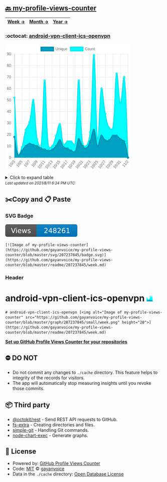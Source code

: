 ## [🔙 my-profile-views-counter](https://github.com/gayanvoice/my-profile-views-counter)
| [**Week →**](https://github.com/gayanvoice/my-profile-views-counter/blob/master/readme/207237845/week.md) | [**Month →**](https://github.com/gayanvoice/my-profile-views-counter/blob/master/readme/207237845/month.md) | [**Year →**](https://github.com/gayanvoice/my-profile-views-counter/blob/master/readme/207237845/year.md) |
| ---- | ---- | ----- |
### :octocat: [android-vpn-client-ics-openvpn](https://github.com/gayanvoice/android-vpn-client-ics-openvpn)
![Image of my-profile-views-counter](https://github.com/gayanvoice/my-profile-views-counter/blob/master/graph/207237845/large/month.png)

<details>
	<summary>Click to expand table</summary>
	<h2>:calendar: Month Page Views Table</h2>
<table>
	<tr>
		<th>
			Last Updated
		</th>
		<th>
			Unique
		</th>
		<th>
			Count
		</th>
	</tr>
	<tr>
		<td>
			<code>2021/8/11</code>
		</td>
		<td>
			<code>49</code>
		</td>
		<td>
			<code>125</code>
		</td>
	</tr>
	<tr>
		<td>
			<code>2021/8/10</code>
		</td>
		<td>
			<code>68</code>
		</td>
		<td>
			<code>201</code>
		</td>
	</tr>
	<tr>
		<td>
			<code>2021/8/9</code>
		</td>
		<td>
			<code>61</code>
		</td>
		<td>
			<code>166</code>
		</td>
	</tr>
	<tr>
		<td>
			<code>2021/8/8</code>
		</td>
		<td>
			<code>58</code>
		</td>
		<td>
			<code>286</code>
		</td>
	</tr>
	<tr>
		<td>
			<code>2021/8/7</code>
		</td>
		<td>
			<code>68</code>
		</td>
		<td>
			<code>224</code>
		</td>
	</tr>
	<tr>
		<td>
			<code>2021/8/6</code>
		</td>
		<td>
			<code>75</code>
		</td>
		<td>
			<code>225</code>
		</td>
	</tr>
	<tr>
		<td>
			<code>2021/8/5</code>
		</td>
		<td>
			<code>89</code>
		</td>
		<td>
			<code>361</code>
		</td>
	</tr>
	<tr>
		<td>
			<code>2021/8/4</code>
		</td>
		<td>
			<code>68</code>
		</td>
		<td>
			<code>299</code>
		</td>
	</tr>
	<tr>
		<td>
			<code>2021/8/3</code>
		</td>
		<td>
			<code>77</code>
		</td>
		<td>
			<code>276</code>
		</td>
	</tr>
	<tr>
		<td>
			<code>2021/8/2</code>
		</td>
		<td>
			<code>62</code>
		</td>
		<td>
			<code>206</code>
		</td>
	</tr>
	<tr>
		<td>
			<code>2021/8/1</code>
		</td>
		<td>
			<code>36</code>
		</td>
		<td>
			<code>107</code>
		</td>
	</tr>
	<tr>
		<td>
			<code>2021/7/31</code>
		</td>
		<td>
			<code>51</code>
		</td>
		<td>
			<code>97</code>
		</td>
	</tr>
	<tr>
		<td>
			<code>2021/7/30</code>
		</td>
		<td>
			<code>53</code>
		</td>
		<td>
			<code>163</code>
		</td>
	</tr>
	<tr>
		<td>
			<code>2021/7/29</code>
		</td>
		<td>
			<code>47</code>
		</td>
		<td>
			<code>193</code>
		</td>
	</tr>
	<tr>
		<td>
			<code>2021/7/28</code>
		</td>
		<td>
			<code>4</code>
		</td>
		<td>
			<code>21</code>
		</td>
	</tr>
	<tr>
		<td>
			<code>2021/7/27</code>
		</td>
		<td>
			<code>6</code>
		</td>
		<td>
			<code>21</code>
		</td>
	</tr>
	<tr>
		<td>
			<code>2021/7/26</code>
		</td>
		<td>
			<code>7</code>
		</td>
		<td>
			<code>14</code>
		</td>
	</tr>
	<tr>
		<td>
			<code>2021/7/25</code>
		</td>
		<td>
			<code>6</code>
		</td>
		<td>
			<code>20</code>
		</td>
	</tr>
	<tr>
		<td>
			<code>2021/7/24</code>
		</td>
		<td>
			<code>5</code>
		</td>
		<td>
			<code>10</code>
		</td>
	</tr>
	<tr>
		<td>
			<code>2021/7/23</code>
		</td>
		<td>
			<code>12</code>
		</td>
		<td>
			<code>54</code>
		</td>
	</tr>
	<tr>
		<td>
			<code>2021/7/22</code>
		</td>
		<td>
			<code>3</code>
		</td>
		<td>
			<code>16</code>
		</td>
	</tr>
	<tr>
		<td>
			<code>2021/7/21</code>
		</td>
		<td>
			<code>6</code>
		</td>
		<td>
			<code>35</code>
		</td>
	</tr>
	<tr>
		<td>
			<code>2021/7/20</code>
		</td>
		<td>
			<code>6</code>
		</td>
		<td>
			<code>22</code>
		</td>
	</tr>
	<tr>
		<td>
			<code>2021/7/19</code>
		</td>
		<td>
			<code>3</code>
		</td>
		<td>
			<code>17</code>
		</td>
	</tr>
	<tr>
		<td>
			<code>2021/7/18</code>
		</td>
		<td>
			<code>5</code>
		</td>
		<td>
			<code>14</code>
		</td>
	</tr>
	<tr>
		<td>
			<code>2021/7/17</code>
		</td>
		<td>
			<code>19</code>
		</td>
		<td>
			<code>59</code>
		</td>
	</tr>
	<tr>
		<td>
			<code>2021/7/16</code>
		</td>
		<td>
			<code>5</code>
		</td>
		<td>
			<code>9</code>
		</td>
	</tr>
	<tr>
		<td>
			<code>2021/7/15</code>
		</td>
		<td>
			<code>8</code>
		</td>
		<td>
			<code>12</code>
		</td>
	</tr>
	<tr>
		<td>
			<code>2021/7/14</code>
		</td>
		<td>
			<code>5</code>
		</td>
		<td>
			<code>15</code>
		</td>
	</tr>
	<tr>
		<td>
			<code>2021/7/13</code>
		</td>
		<td>
			<code>7</code>
		</td>
		<td>
			<code>19</code>
		</td>
	</tr>
	<tr>
		<td>
			<code>2021/7/12</code>
		</td>
		<td>
			<code>6</code>
		</td>
		<td>
			<code>92</code>
		</td>
	</tr>
</table>

</details>
<small><i>Last updated on 2021/8/11 6:24 PM UTC</i></small>

## ✂️Copy and 📋 Paste
### SVG Badge
[![Image of my-profile-views-counter](https://github.com/gayanvoice/my-profile-views-counter/blob/master/svg/207237845/badge.svg)](https://github.com/gayanvoice/my-profile-views-counter/blob/master/readme/207237845/week.md)
```readme
[![Image of my-profile-views-counter](https://github.com/gayanvoice/my-profile-views-counter/blob/master/svg/207237845/badge.svg)](https://github.com/gayanvoice/my-profile-views-counter/blob/master/readme/207237845/week.md)
```
### Header
# android-vpn-client-ics-openvpn [<img alt="Image of my-profile-views-counter" src="https://github.com/gayanvoice/my-profile-views-counter/blob/master/graph/207237845/small/week.png" height="20">](https://github.com/gayanvoice/my-profile-views-counter/blob/master/readme/207237845/week.md)
```readme
# android-vpn-client-ics-openvpn [<img alt="Image of my-profile-views-counter" src="https://github.com/gayanvoice/my-profile-views-counter/blob/master/graph/207237845/small/week.png" height="20">](https://github.com/gayanvoice/my-profile-views-counter/blob/master/readme/207237845/week.md)
```
[**Set up GitHub Profile Views Counter for your repositories**](https://github.com/gayanvoice/github-profile-views-counter)
## ⛔ DO NOT
- Do not commit any changes to `./cache` directory. This feature helps to integrity of the records for visitors.
- The app will automatically stop measuring insights until you revoke those commits.
## 📦 Third party

- [@octokit/rest](https://www.npmjs.com/package/@octokit/rest) - Send REST API requests to GitHub.
- [fs-extra](https://www.npmjs.com/package/fs-extra) - Creating directories and files.
- [simple-git](https://www.npmjs.com/package/simple-git) - Handling Git commands.
- [node-chart-exec](https://www.npmjs.com/package/node-chart-exec) - Generate graphs.
## 📄 License
- Powered by: [GitHub Profile Views Counter](https://github.com/gayanvoice/github-profile-views-counter)
- Code: [MIT](./LICENSE) © [gayanvoice](https://github.com/gayanvoice/github-profile-views-counter)
- Data in the `./cache` directory: [Open Database License](https://opendatacommons.org/licenses/odbl/1-0/)